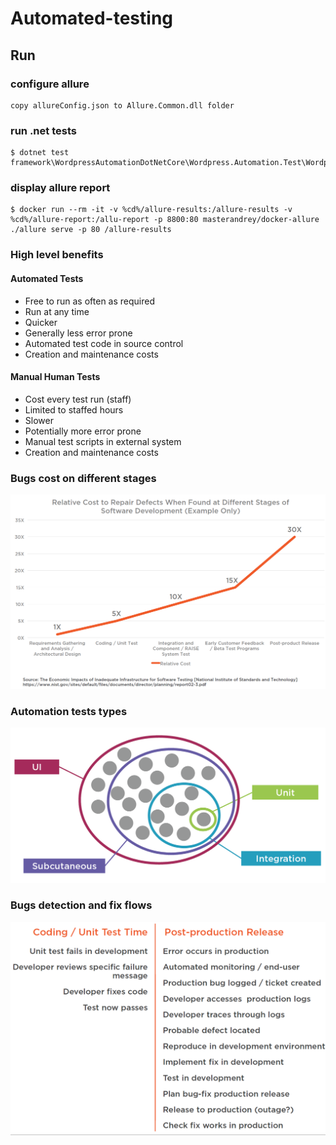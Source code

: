 # Automated-testing
## Run
### configure allure
```
copy allureConfig.json to Allure.Common.dll folder
```
### run .net tests
```
$ dotnet test framework\WordpressAutomationDotNetCore\Wordpress.Automation.Test\Wordpress.Automation.Test.csproj
```
### display allure report
```
$ docker run --rm -it -v %cd%/allure-results:/allure-results -v %cd%/allure-report:/allu-report -p 8800:80 masterandrey/docker-allure ./allure serve -p 80 /allure-results
```

### High level benefits
#### Automated Tests
* Free to run as often as required
* Run at any time
* Quicker
* Generally less error prone
* Automated test code in source control
* Creation and maintenance costs
#### Manual Human Tests
* Cost every test run (staff)
* Limited to staffed hours
* Slower
* Potentially more error prone
* Manual test scripts in external system
* Creation and maintenance costs

### Bugs cost on different stages
![](https://github.com/khdevnet/automated-testing/blob/master/src/bug-fix-costs-on-stages.png)
### Automation tests types
![](https://github.com/khdevnet/automated-testing/blob/master/src/test-types.png)
### Bugs detection and fix flows
![](https://github.com/khdevnet/automated-testing/blob/master/src/bugs-fix-verification.png)
